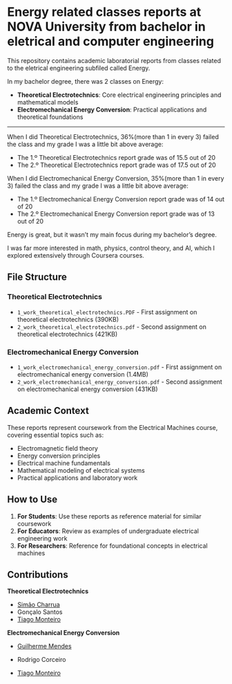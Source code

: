 # Energy related classes reports at NOVA University from bachelor in eletrical and computer engineering

This repository contains academic laboratorial reports from classes related to the eletrical engineering subfiled called Energy.

In my bachelor degree, there was 2 classes on Energy:
- **Theoretical Electrotechnics**: Core electrical engineering principles and mathematical models
- **Electromechanical Energy Conversion**: Practical applications and theoretical foundations

---

When I did Theoretical Electrotechnics, 36%(more than 1 in every 3) failed the class and my grade I was a little bit above average:

- The 1.º Theoretical Electrotechnics report grade was of 15.5 out of 20
- The 2.º Theoretical Electrotechnics report grade was of 17.5 out of 20

When I did Electromechanical Energy Conversion, 35%(more than 1 in every 3) failed the class and my grade I was a little bit above average:

- The 1.º Electromechanical Energy Conversion report grade was of 14 out of 20
- The 2.º Electromechanical Energy Conversion report grade was of 13 out of 20

Energy is great, but it wasn’t my main focus during my bachelor’s degree. 

I was far more interested in math, physics, control theory, and AI, which I explored extensively through Coursera courses.

## File Structure

### Theoretical Electrotechnics
- `1_work_theoretical_electrotechnics.PDF` - First assignment on theoretical electrotechnics (390KB)
- `2_work_theoretical_electrotechnics.pdf` - Second assignment on theoretical electrotechnics (421KB)

### Electromechanical Energy Conversion
- `1_work_electromechanical_energy_conversion.pdf` - First assignment on electromechanical energy conversion (1.4MB)
- `2_work_electromechanical_energy_conversion.pdf` - Second assignment on electromechanical energy conversion (431KB)

## Academic Context

These reports represent coursework from the Electrical Machines course, covering essential topics such as:

- Electromagnetic field theory
- Energy conversion principles
- Electrical machine fundamentals
- Mathematical modeling of electrical systems
- Practical applications and laboratory work

## How to Use

1. **For Students**: Use these reports as reference material for similar coursework
2. **For Educators**: Review as examples of undergraduate electrical engineering work
3. **For Researchers**: Reference for foundational concepts in electrical machines

## Contributions

**Theoretical Electrotechnics**

- [Simão Charrua](https://www.linkedin.com/in/sim%C3%A3o-charrua-241685321/)
- Gonçalo Santos
- [Tiago Monteiro](https://www.linkedin.com/in/tiago-monteiro-/)

**Electromechanical Energy Conversion**

- [Guilherme Mendes](https://www.linkedin.com/in/guilherme-mendes-a416b7206/)
- Rodrigo Corceiro

- [Tiago Monteiro](https://www.linkedin.com/in/tiago-monteiro-/)


